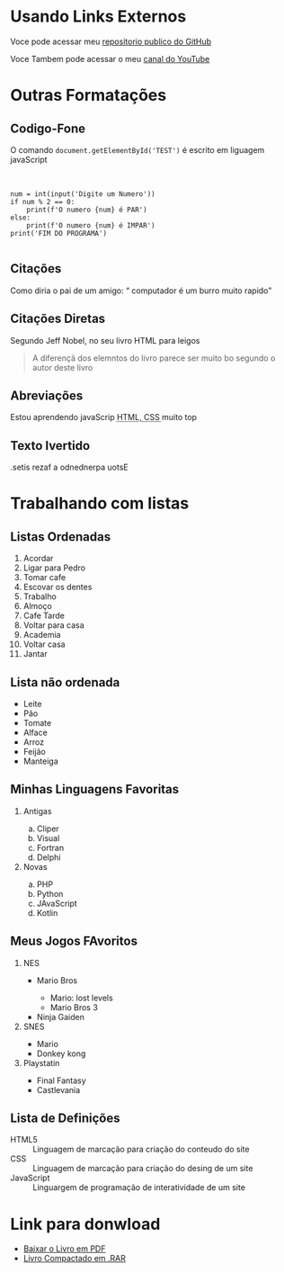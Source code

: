 <!DOCTYPE html>
<html lang="pt-br">
<head>
    <meta charset="UTF-8">
    <meta http-equiv="X-UA-Compatible" content="IE=edge">
    <meta name="viewport" content="width=device-width, initial-scale=1.0">
    <title>Outras Formatações</title>
</head>
<body>
    <h1>Usando Links Externos</h1>
<p>Voce pode acessar meu <a href="https://github.com/webersonclw" target="_blank" rel="external"> repositorio publico do GitHub</a></p> <!--esse comando (target="_blank" rel="external">) faz com que se abra outra aba no navegador, assim não fechando sua aba de navegção principal-->
<p>Voce Tambem pode acessar o meu <a href="https://www.youtube.com/channel/UCmk7O5LVGCR6QK4YSXa89-g" target="_blank" rel="external"> canal do YouTube</a></p>
    <h1>Outras Formatações</h1>
    <h2>Codigo-Fone</h2>
    <p>O comando <code>document.getElementById('TEST')</code> é escrito em liguagem javaScript</p>
<pre> <!--pre faz com que o texto seja printado do mesmo geito que foi digitado-->
    <code>
num = int(input('Digite um Numero'))
if num % 2 == 0:
    print(f'O numero {num} é PAR')
else:
    print(f'O numero {num} é IMPAR')
print('FIM DO PROGRAMA')
    </code>
</pre>
<h2>Citações </h2>
<p>Como diria o pai de um amigo: <q> computador é um burro muito rapido</q></p> <!--usar o (q) para citações não aspas direto-->
<h2>Citações Diretas</h2>
<p>Segundo Jeff Nobel, no seu livro HTML para leigos</p>
<blockquote cite="https://books.google.com.br/books?id=E8ZtDwAAQBAJ&printsec=frontcover&hl=pt-BR&source=gbs_ge_summary_r&cad=0#v=onepage&q&f=false"> 
    A diferençã dos elemntos  do livro parece ser muito bo segundo o autor deste livro
</blockquote>
<h2>Abreviações</h2>
<p>Estou aprendendo javaScrip <abbr title="HiperText Markup language">HTML</abbr>,<abbr title="Cascading Style Sheets "> CSS </abbr> muito top</p>
<h2>Texto Ivertido</h2>
<p><bdo dir="rtl">Estou aprendendo a fazer sites.</bdo></p>
    
<h1>Trabalhando com listas</h1>
<h2>Listas Ordenadas</h2>
<ol type="1"><!--start="3" serve para estartar a numeração apartir de um ponto, tipo apartir do numero 5(esses do tipo A, a, I, i)-->
    <li>Acordar</li>
    <li>Ligar para Pedro</li>
    <li>Tomar cafe</li>
    <li>Escovar os dentes</li>
    <li>Trabalho</li>
    <li>Almoço</li>
    <li>Cafe Tarde</li>
    <li>Voltar para casa</li>
    <li>Academia</li>
    <li>Voltar casa</li>
    <li>Jantar</li>
</ol>
<h2>Lista não ordenada</h2>
<ul type="square"> <!--tipos são disc, circle, square-->
    <li>Leite</li>
    <li>Pão</li>
    <li>Tomate</li>
    <li>Alface</li>
    <li>Arroz</li>
    <li>Feijão</li>
    <li>Manteiga</li>
</ul>
    </ul>
<h2>Minhas Linguagens Favoritas</h2>
<ol>
    <li>Antigas</li>
    <ol type="a">
        <li>Cliper</li>
        <li>Visual</li>
        <li>Fortran</li>
        <li>Delphi</li>
    </ol>
    <li>Novas</li>
    <ol type="a">
        <li>PHP</li>
        <li>Python</li>
        <li>JAvaScript</li>
        <li>Kotlin</li>
    </ol>
</ol>
<h2>Meus Jogos FAvoritos</h2>
<ol>
    <li>NES</li>
    <ul type="square">
        <LI>Mario Bros</LI>
        <ul type="circle">
            <li>Mario: lost levels</li>
            <li>Mario Bros 3</li>
        </ul>
        <li>Ninja Gaiden</li>        
    </ul>
    <li>SNES</li>
    <ul type="square">
        <li>Mario</li>
        <li>Donkey kong</li>
    </ul>
    <li>Playstatin</li>
    <ul type="square">
        <li>Final Fantasy</li>
        <li>Castlevania</li>
    </ul>
</ol>
<h2>Lista de Definições</h2>
<dl>
    <dt>HTML5</dt>
    <dd>Linguagem de marcação para criação do conteudo do site</dd>
    <dt>CSS</dt>
    <dd>Linguagem de marcação para criação do desing de um site</dd>
    <dt>JavaScript</dt>
    <dd>Linguargem de programação de interatividade de um site</dd>
</dl>
    <h1>Link para donwload </h1>
    <ul>
        <li><a href="livros/Curriculum-Programador.pdf" download="Meu Curriculun.pdf" type="application/pdf"> Baixar o Livro em PDF</a></li>
        <li><a href="livros/Curriculum-Programador.rar"> Livro Compactado em .RAR</a></li>
    </ul>

</body>
</html> 
